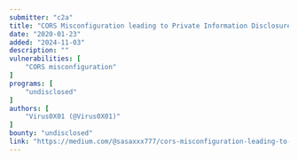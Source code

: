 ```yaml
---
submitter: "c2a"
title: "CORS Misconfiguration leading to Private Information Disclosure"
date: "2020-01-23"
added: "2024-11-03"
description: ""
vulnerabilities: [
    "CORS misconfiguration"
]
programs: [
    "undisclosed"
]
authors: [
    "Virus0X01 (@Virus0X01)"
]
bounty: "undisclosed"
link: "https://medium.com/@sasaxxx777/cors-misconfiguration-leading-to-private-information-disclosure-3034cfcb4b93"
---
```




